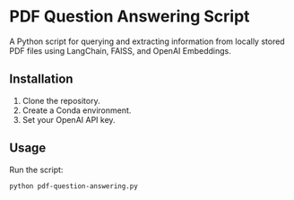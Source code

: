 # PDF Question Answering Script

A Python script for querying and extracting information from locally stored PDF files using LangChain, FAISS, and OpenAI Embeddings.

## Installation

1. Clone the repository.
2. Create a Conda environment.
3. Set your OpenAI API key.

## Usage

Run the script:

```shell
python pdf-question-answering.py
